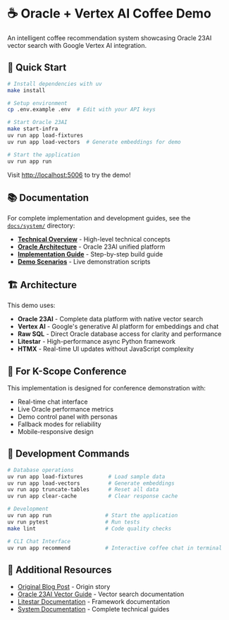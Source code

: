 # ☕ Oracle + Vertex AI Coffee Demo

An intelligent coffee recommendation system showcasing Oracle 23AI vector search with Google Vertex AI integration.

## 🚀 Quick Start

```bash
# Install dependencies with uv
make install

# Setup environment
cp .env.example .env  # Edit with your API keys

# Start Oracle 23AI
make start-infra
uv run app load-fixtures
uv run app load-vectors  # Generate embeddings for demo

# Start the application
uv run app run
```

Visit [http://localhost:5006](http://localhost:5006) to try the demo!

## 📚 Documentation

For complete implementation and development guides, see the [`docs/system/`](docs/system/) directory:

- **[Technical Overview](docs/system/01-technical-overview.md)** - High-level technical concepts
- **[Oracle Architecture](docs/system/02-oracle-architecture.md)** - Oracle 23AI unified platform
- **[Implementation Guide](docs/system/05-implementation-guide.md)** - Step-by-step build guide
- **[Demo Scenarios](docs/system/07-demo-scenarios.md)** - Live demonstration scripts

## 🏗️ Architecture

This demo uses:

- **Oracle 23AI** - Complete data platform with native vector search
- **Vertex AI** - Google's generative AI platform for embeddings and chat
- **Raw SQL** - Direct Oracle database access for clarity and performance
- **Litestar** - High-performance async Python framework
- **HTMX** - Real-time UI updates without JavaScript complexity

## 🎯 For K-Scope Conference

This implementation is designed for conference demonstration with:

- Real-time chat interface
- Live Oracle performance metrics
- Demo control panel with personas
- Fallback modes for reliability
- Mobile-responsive design

## 🔧 Development Commands

```bash
# Database operations
uv run app load-fixtures        # Load sample data
uv run app load-vectors         # Generate embeddings
uv run app truncate-tables      # Reset all data
uv run app clear-cache          # Clear response cache

# Development
uv run app run                 # Start the application
uv run pytest                  # Run tests
make lint                      # Code quality checks

# CLI Chat Interface
uv run app recommend           # Interactive coffee chat in terminal
```

## 📖 Additional Resources

- [Original Blog Post](https://cloud.google.com/blog/topics/partners/ai-powered-coffee-nirvana-runs-on-oracle-database-on-google-cloud/) - Origin story
- [Oracle 23AI Vector Guide](https://docs.oracle.com/en/database/oracle/oracle-database/23/vecse/) - Vector search documentation
- [Litestar Documentation](https://docs.litestar.dev) - Framework documentation
- [System Documentation](docs/system/) - Complete technical guides
